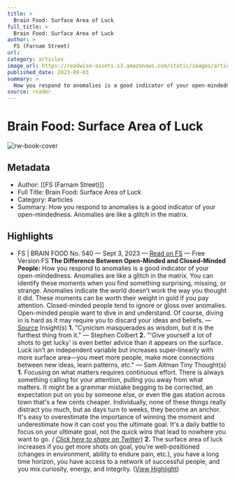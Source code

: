 ```yaml
---
title: >
  Brain Food: Surface Area of Luck
full_title: >
  Brain Food: Surface Area of Luck
author: >
  FS (Farnam Street)
url: 
category: articles
image_url: https://readwise-assets.s3.amazonaws.com/static/images/article2.74d541386bbf.png
published_date: 2023-09-03
summary: >
  How you respond to anomalies is a good indicator of your open-mindedness. Anomalies are like a glitch in the matrix.
source: reader
---
```

# Brain Food: Surface Area of Luck

![rw-book-cover](https://readwise-assets.s3.amazonaws.com/static/images/article2.74d541386bbf.png)

## Metadata
- Author: [[FS (Farnam Street)]]
- Full Title: Brain Food: Surface Area of Luck
- Category: #articles
- Summary: How you respond to anomalies is a good indicator of your open-mindedness. Anomalies are like a glitch in the matrix.

## Highlights
- FS | BRAIN FOOD
  No. 540 — Sept 3, 2023 — [Read on FS](https://click.convertkit-mail4.com/mvux0e40w2t5hgegv7ofpfegw32qq/e0hph7h02p6pd6b8/aHR0cHM6Ly9mcy5ibG9nL2JyYWluLWZvb2Qvc2VwdGVtYmVyLTMtMjAyMy8=) — Free Version
  FS
  **The Difference Between Open-Minded and Closed-Minded People:**
  How you respond to anomalies is a good indicator of your open-mindedness. Anomalies are like a glitch in the matrix. You can identify these moments when you find something surprising, missing, or strange. Anomalies indicate the world doesn’t work the way you thought it did. These moments can be worth their weight in gold if you pay attention. Closed-minded people tend to ignore or gloss over anomalies. Open-minded people want to dive in and understand. Of course, diving in is hard as it may require you to discard your ideas and beliefs.
  — [Source](https://click.convertkit-mail4.com/mvux0e40w2t5hgegv7ofpfegw32qq/7qh7h8homkqkxlfz/aHR0cHM6Ly9mcy5ibG9nL29wZW4tY2xvc2VkLW1pbmRlZC8=)
  Insight(s)
  **1.**
  "Cynicism masquerades as wisdom, but it is the furthest thing from it." 
  — Stephen Colbert
  **2.**
  "'Give yourself a lot of shots to get lucky' is even better advice than it appears on the surface. Luck isn’t an independent variable but increases super-linearly with more surface area—you meet more people, make more connections between new ideas, learn patterns, etc."
  — Sam Altman
  Tiny Thought(s)
  **1.**
  Focusing on what matters requires continuous effort.
  There is always something calling for your attention, pulling you away from what matters. It might be a grammar mistake begging to be corrected, an expectation put on you by someone else, or even the gas station across town that's a few cents cheaper. Individually, none of these things really distract you much, but as days turn to weeks, they become an anchor.
  It's easy to overestimate the importance of winning the moment and underestimate how it can cost you the ultimate goal.
  It's a daily battle to focus on your ultimate goal, not the quick wins that lead to nowhere you want to go.
  *( [Click here to share on Twitter)](https://click.convertkit-mail4.com/mvux0e40w2t5hgegv7ofpfegw32qq/owhkhqhr7kpk0dav/aHR0cHM6Ly9jdHQuZWMvdTM0bGM=)* 
  **2.**
  The surface area of luck increases if you get more shots on goal, you're well-positioned (changes in environment, ability to endure pain, etc.), you have a long time horizon, you have access to a network of successful people, and you mix curiosity, energy, and integrity. ([View Highlight](https://read.readwise.io/read/01h9gap6zha7yfad4tv3ceg4j5))


